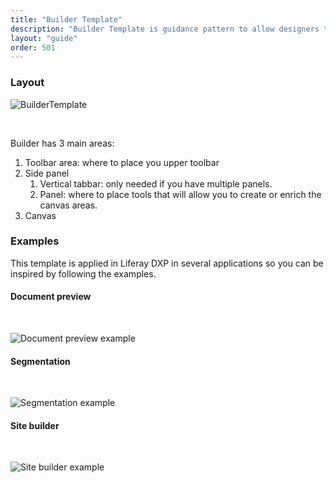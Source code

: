 ```yaml
---
title: "Builder Template"
description: "Builder Template is guidance pattern to allow designers to create their own builder pages."
layout: "guide"
order: 501
---
```


### Layout

![BuilderTemplate](/images/lexicon/BuilderTemplate.jpg)

<br/>

Builder has 3 main areas:

1.  Toolbar area: where to place you upper toolbar
2.  Side panel
    1.  Vertical tabbar: only needed if you have multiple panels.
    2.  Panel: where to place tools that will allow you to create or enrich the canvas areas.
3. Canvas



### Examples

This template is applied in Liferay DXP in several applications so you can be inspired by following the examples.

#### Document preview 

<br/>

![Document preview example](/images/lexicon/BuilderTemplateDocumentPreview.jpg)

#### Segmentation 

<br/>

![Segmentation example](/images/lexicon/BuilderTemplateSegmentation.jpg)

#### Site builder

<br/>

![Site builder example](/images/lexicon/BuilderTemplateSiteBuilder.jpg)